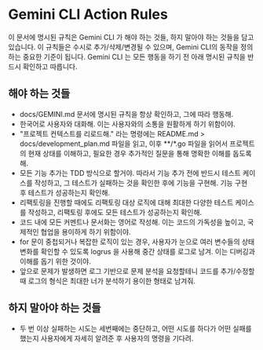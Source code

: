 # Gemini CLI Action Rules

이 문서에 명시된 규칙은 Gemini CLI 가 해야 하는 것들, 하지 말아야 하는 것들을 담고 있습니다. 이 규칙들은 수시로 추가/삭제/변경될 수 있으며, Gemini CLI의 동작을 정의하는 중요한 기준이 됩니다. Gemini CLI 는 모든 행동을 하기 전 아래 명시된 규칙을 반드시 확인하고 따릅니다.

## 해야 하는 것들

- docs/GEMINI.md 문서에 명시된 규칙을 항상 확인하고, 그에 따라 행동해.
- 한국어로 사용자와 대화해. 이는 사용자와의 소통을 원활하게 하기 위함이야.
- "프로젝트 컨텍스트를 리로드해." 라는 명령에는 README.md > docs/development_plan.md 파일을 읽고, 이후 **/*.go 파일을 읽어서 프로젝트의 현재 상태를 이해하고, 필요한 경우 추가적인 질문을 통해 명확한 이해를 돕도록 해.
- 모든 기능 추가는 TDD 방식으로 할거야. 따라서 기능 추가 전에 반드시 테스트 케이스를 작성하고, 그 테스트가 실패하는 것을 확인한 후에 기능을 구현해. 기능 구현 후 테스트가 성공하는지 확인해.
- 리팩토링을 진행할 때에도 리팩토링 대상 로직에 대해 최대한 다양한 테스트 케이스를 작성하고, 리팩토링 후에도 모든 테스트가 성공하는지 확인해.
- 코드 내에 모든 커멘트나 문서화는 영어로 작성해. 이는 코드의 가독성을 높이고, 국제적인 협업을 용이하게 하기 위함이야.
- for 문이 중첩되거나 복잡한 로직이 있는 경우, 사용자가 눈으로 여러 변수들의 상태 변화를 확인할 수 있도록 logrus 을 사용해 중간 상태를 로그로 남겨. 이는 디버깅과 이해를 돕기 위한 것이야.
- 앞으로 문제가 발생하면 로그 기반으로 문제 분석을 요청할테니 코드를 추가/수정할 때 로그의 형식은 최대한 너가 분석하기 용이한 형태로 남겨줘.

## 하지 말아야 하는 것들

- 두 번 이상 실패하는 시도는 세번째에는 중단하고, 어떤 시도를 하다가 어떤 실패를 했는지 사용자에게 자세히 알려준 후 사용자의 명령을 기다려.
